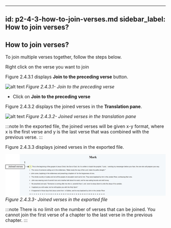 ---
id: p2-4-3-how-to-join-verses.md
sidebar_label: How to join verses?
--------
## How to join verses?

To join multiple verses together, follow the steps below.

Right click on the verse you want to join

Figure 2.4.3.1 displays **Join to the preceding verse** button.

![alt text](../../../static\AutographaLiveImages\Translation-pane\join-to-the-preceding-verse-fig-2.4.3.1x.jpg 'Join to the preceding verse')
_Figure 2.4.3.1- Join to the preceding verse_

* Click on **Join to the preceding verse**

Figure 2.4.3.2 displays the joined verses in the **Translation pane**.

![alt text](../../../static\AutographaLiveImages\Translation-pane\joined-verses-in-the-translation-pane-fig-2.4.3.2.jpg 'Joined verses in the translation pane')
_Figure 2.4.3.2- Joined verses in the translation pane_

:::note
In the exported file, the joined verses will be given x-y format, where x is the first verse and y is the last verse that was combined with the previous verse.
:::

Figure 2.4.3.3 displays joined verses in the exported file.

![alt text](../../../static\AutographaLiveImages\Translation-pane\joined-verses-in-the-exported-file-fig-2.4.3.3.jpg ' Joined verses in the exported file')
_Figure 2.4.3.3- Joined verses in the exported file_

:::note
There is no limit on the number of verses that can be joined.
You cannot join the first verse of a chapter to the last verse in the previous chapter.
:::


